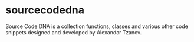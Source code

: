 sourcecodedna
=============

Source Code DNA is a collection functions, classes and various other code snippets designed and developed by Alexandar Tzanov.
